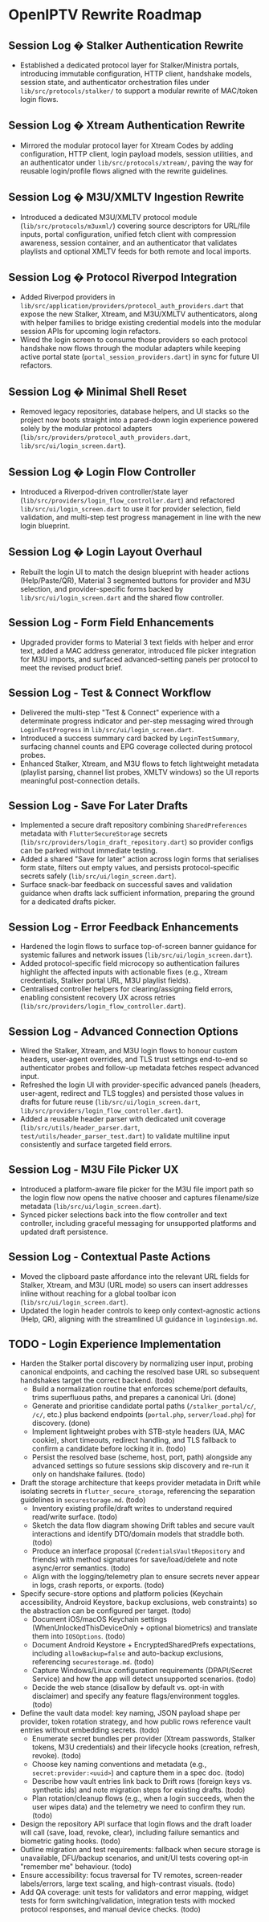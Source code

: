 # OpenIPTV Rewrite Roadmap

## Session Log � Stalker Authentication Rewrite
- Established a dedicated protocol layer for Stalker/Ministra portals, introducing immutable configuration, HTTP client, handshake models, session state, and authenticator orchestration files under `lib/src/protocols/stalker/` to support a modular rewrite of MAC/token login flows.

## Session Log � Xtream Authentication Rewrite
- Mirrored the modular protocol layer for Xtream Codes by adding configuration, HTTP client, login payload models, session utilities, and an authenticator under `lib/src/protocols/xtream/`, paving the way for reusable login/profile flows aligned with the rewrite guidelines.

## Session Log � M3U/XMLTV Ingestion Rewrite
- Introduced a dedicated M3U/XMLTV protocol module (`lib/src/protocols/m3uxml/`) covering source descriptors for URL/file inputs, portal configuration, unified fetch client with compression awareness, session container, and an authenticator that validates playlists and optional XMLTV feeds for both remote and local imports.

## Session Log � Protocol Riverpod Integration
- Added Riverpod providers in `lib/src/application/providers/protocol_auth_providers.dart` that expose the new Stalker, Xtream, and M3U/XMLTV authenticators, along with helper families to bridge existing credential models into the modular session APIs for upcoming login refactors.
- Wired the login screen to consume those providers so each protocol handshake now flows through the modular adapters while keeping active portal state (`portal_session_providers.dart`) in sync for future UI refactors.

## Session Log � Minimal Shell Reset
- Removed legacy repositories, database helpers, and UI stacks so the project now boots straight into a pared-down login experience powered solely by the modular protocol adapters (`lib/src/providers/protocol_auth_providers.dart`, `lib/src/ui/login_screen.dart`).

## Session Log � Login Flow Controller
- Introduced a Riverpod-driven controller/state layer (`lib/src/providers/login_flow_controller.dart`) and refactored `lib/src/ui/login_screen.dart` to use it for provider selection, field validation, and multi-step test progress management in line with the new login blueprint.

## Session Log � Login Layout Overhaul
- Rebuilt the login UI to match the design blueprint with header actions (Help/Paste/QR), Material 3 segmented buttons for provider and M3U selection, and provider-specific forms backed by `lib/src/ui/login_screen.dart` and the shared flow controller.

## Session Log - Form Field Enhancements
- Upgraded provider forms to Material 3 text fields with helper and error text, added a MAC address generator, introduced file picker integration for M3U imports, and surfaced advanced-setting panels per protocol to meet the revised product brief.

## Session Log - Test & Connect Workflow
- Delivered the multi-step "Test & Connect" experience with a determinate progress indicator and per-step messaging wired through `LoginTestProgress` in `lib/src/ui/login_screen.dart`.
- Introduced a success summary card backed by `LoginTestSummary`, surfacing channel counts and EPG coverage collected during protocol probes.
- Enhanced Stalker, Xtream, and M3U flows to fetch lightweight metadata (playlist parsing, channel list probes, XMLTV windows) so the UI reports meaningful post-connection details.

## Session Log - Save For Later Drafts
- Implemented a secure draft repository combining `SharedPreferences` metadata with `FlutterSecureStorage` secrets (`lib/src/providers/login_draft_repository.dart`) so provider configs can be parked without immediate testing.
- Added a shared "Save for later" action across login forms that serialises form state, filters out empty values, and persists protocol-specific secrets safely (`lib/src/ui/login_screen.dart`).
- Surface snack-bar feedback on successful saves and validation guidance when drafts lack sufficient information, preparing the ground for a dedicated drafts picker.

## Session Log - Error Feedback Enhancements
- Hardened the login flows to surface top-of-screen banner guidance for systemic failures and network issues (`lib/src/ui/login_screen.dart`).
- Added protocol-specific field microcopy so authentication failures highlight the affected inputs with actionable fixes (e.g., Xtream credentials, Stalker portal URL, M3U playlist fields).
- Centralised controller helpers for clearing/assigning field errors, enabling consistent recovery UX across retries (`lib/src/providers/login_flow_controller.dart`).

## Session Log - Advanced Connection Options
- Wired the Stalker, Xtream, and M3U login flows to honour custom headers, user-agent overrides, and TLS trust settings end-to-end so authenticator probes and follow-up metadata fetches respect advanced input.
- Refreshed the login UI with provider-specific advanced panels (headers, user-agent, redirect and TLS toggles) and persisted those values in drafts for future reuse (`lib/src/ui/login_screen.dart`, `lib/src/providers/login_flow_controller.dart`).
- Added a reusable header parser with dedicated unit coverage (`lib/src/utils/header_parser.dart`, `test/utils/header_parser_test.dart`) to validate multiline input consistently and surface targeted field errors.

## Session Log - M3U File Picker UX
- Introduced a platform-aware file picker for the M3U file import path so the login flow now opens the native chooser and captures filename/size metadata (`lib/src/ui/login_screen.dart`).
- Synced picker selections back into the flow controller and text controller, including graceful messaging for unsupported platforms and updated draft persistence.

## Session Log - Contextual Paste Actions
- Moved the clipboard paste affordance into the relevant URL fields for Stalker, Xtream, and M3U (URL mode) so users can insert addresses inline without reaching for a global toolbar icon (`lib/src/ui/login_screen.dart`).
- Updated the login header controls to keep only context-agnostic actions (Help, QR), aligning with the streamlined UI guidance in `logindesign.md`.

## TODO - Login Experience Implementation
- Harden the Stalker portal discovery by normalizing user input, probing canonical endpoints, and caching the resolved base URL so subsequent handshakes target the correct backend. (todo)
  - Build a normalization routine that enforces scheme/port defaults, trims superfluous paths, and prepares a canonical Uri. (done)
  - Generate and prioritise candidate portal paths (`/stalker_portal/c/`, `/c/`, etc.) plus backend endpoints (`portal.php`, `server/load.php`) for discovery. (done)
  - Implement lightweight probes with STB-style headers (UA, MAC cookie), short timeouts, redirect handling, and TLS fallback to confirm a candidate before locking it in. (todo)
  - Persist the resolved base (scheme, host, port, path) alongside any advanced settings so future sessions skip discovery and re-run it only on handshake failures. (todo)
- Draft the storage architecture that keeps provider metadata in Drift while isolating secrets in `flutter_secure_storage`, referencing the separation guidelines in `securestorage.md`. (todo)
  - Inventory existing profile/draft writes to understand required read/write surface. (todo)
  - Sketch the data flow diagram showing Drift tables and secure vault interactions and identify DTO/domain models that straddle both. (todo)
  - Produce an interface proposal (`CredentialsVaultRepository` and friends) with method signatures for save/load/delete and note async/error semantics. (todo)
  - Align with the logging/telemetry plan to ensure secrets never appear in logs, crash reports, or exports. (todo)
- Specify secure-store options and platform policies (Keychain accessibility, Android Keystore, backup exclusions, web constraints) so the abstraction can be configured per target. (todo)
  - Document iOS/macOS Keychain settings (WhenUnlockedThisDeviceOnly + optional biometrics) and translate them into `IOSOptions`. (todo)
  - Document Android Keystore + EncryptedSharedPrefs expectations, including `allowBackup=false` and auto-backup exclusions, referencing `securestorage.md`. (todo)
  - Capture Windows/Linux configuration requirements (DPAPI/Secret Service) and how the app will detect unsupported scenarios. (todo)
  - Decide the web stance (disallow by default vs. opt-in with disclaimer) and specify any feature flags/environment toggles. (todo)
- Define the vault data model: key naming, JSON payload shape per provider, token rotation strategy, and how public rows reference vault entries without embedding secrets. (todo)
  - Enumerate secret bundles per provider (Xtream passwords, Stalker tokens, M3U credentials) and their lifecycle hooks (creation, refresh, revoke). (todo)
  - Choose key naming conventions and metadata (e.g., `secret:provider:<uuid>`) and capture them in a spec doc. (todo)
  - Describe how vault entries link back to Drift rows (foreign keys vs. synthetic ids) and note migration steps for existing drafts. (todo)
  - Plan rotation/cleanup flows (e.g., when a login succeeds, when the user wipes data) and the telemetry we need to confirm they run. (todo)
- Design the repository API surface that login flows and the draft loader will call (save, load, revoke, clear), including failure semantics and biometric gating hooks. (todo)
- Outline migration and test requirements: fallback when secure storage is unavailable, DFU/backup scenarios, and unit/UI tests covering opt-in "remember me" behaviour. (todo)
- Ensure accessibility: focus traversal for TV remotes, screen-reader labels/errors, large text scaling, and high-contrast visuals. (todo)
- Add QA coverage: unit tests for validators and error mapping, widget tests for form switching/validation, integration tests with mocked protocol responses, and manual device checks. (todo)

